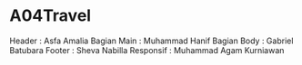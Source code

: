 # A04Travel
Header : Asfa Amalia
Bagian Main : Muhammad Hanif 
Bagian Body : Gabriel Batubara
Footer : Sheva Nabilla
Responsif : Muhammad Agam Kurniawan
